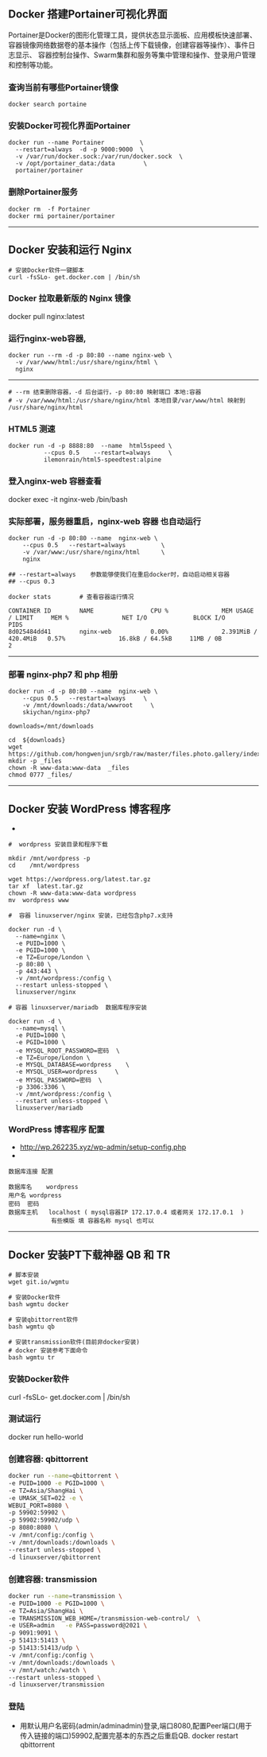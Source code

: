## Docker 搭建Portainer可视化界面

Portainer是Docker的图形化管理工具，提供状态显示面板、应用模板快速部署、
容器镜像网络数据卷的基本操作（包括上传下载镜像，创建容器等操作）、事件日志显示、
容器控制台操作、Swarm集群和服务等集中管理和操作、登录用户管理和控制等功能。

### 查询当前有哪些Portainer镜像

	docker search portaine

### 安装Docker可视化界面Portainer

```
docker run --name Portainer          \
  --restart=always  -d -p 9000:9000  \
  -v /var/run/docker.sock:/var/run/docker.sock  \
  -v /opt/portainer_data:/data        \
  portainer/portainer
```

### 删除Portainer服务

	docker rm  -f Portainer
	docker rmi portainer/portainer

-----

## Docker 安装和运行 Nginx

```
# 安装Docker软件一键脚本
curl -fsSLo- get.docker.com | /bin/sh
```

###  Docker 拉取最新版的 Nginx 镜像
docker pull nginx:latest

### 运行nginx-web容器,
```
docker run --rm -d -p 80:80 --name nginx-web \
  -v /var/www/html:/usr/share/nginx/html \
  nginx
```
---
```
# --rm 结束删除容器，-d 后台运行，-p 80:80 映射端口 本地:容器
# -v /var/www/html:/usr/share/nginx/html 本地目录/var/www/html 映射到 /usr/share/nginx/html
```

### HTML5 测速
```
docker run -d -p 8888:80  --name  html5speed \
          --cpus 0.5    --restart=always     \
          ilemonrain/html5-speedtest:alpine
```

###  登入nginx-web 容器查看
docker exec -it  nginx-web  /bin/bash


### 实际部署，服务器重启，nginx-web 容器 也自动运行
```
docker run -d -p 80:80 --name  nginx-web \
	--cpus 0.5   --restart=always          \
	-v /var/www:/usr/share/nginx/html      \
	nginx

## --restart=always    参数能够使我们在重启docker时，自动启动相关容器
## --cpus 0.3

docker stats        # 查看容器运行情况

CONTAINER ID        NAME                CPU %               MEM USAGE / LIMIT     MEM %               NET I/O             BLOCK I/O           PIDS
8d025484dd41        nginx-web           0.00%               2.391MiB / 420.4MiB   0.57%               16.8kB / 64.5kB     11MB / 0B           2
```

---------

###  部署 nginx-php7 和 php 相册
```
docker run -d -p 80:80 --name  nginx-web \
	--cpus 0.5   --restart=always     \
	-v /mnt/downloads:/data/wwwroot     \
    skiychan/nginx-php7

downloads=/mnt/downloads

cd  ${downloads}
wget https://github.com/hongwenjun/srgb/raw/master/files.photo.gallery/index.php
mkdir -p _files
chown -R www-data:www-data  _files
chmod 0777 _files/

```
-----
## Docker 安装 WordPress 博客程序
- 

```
#  wordpress 安装目录和程序下载

mkdir /mnt/wordpress -p
cd    /mnt/wordpress

wget https://wordpress.org/latest.tar.gz
tar xf  latest.tar.gz
chown -R www-data:www-data wordpress
mv  wordpress www

#  容器 linuxserver/nginx 安装，已经包含php7.x支持

docker run -d \
  --name=nginx \
  -e PUID=1000 \
  -e PGID=1000 \
  -e TZ=Europe/London \
  -p 80:80 \
  -p 443:443 \
  -v /mnt/wordpress:/config \
  --restart unless-stopped \
  linuxserver/nginx
  
# 容器 linuxserver/mariadb  数据库程序安装

docker run -d \
  --name=mysql \
  -e PUID=1000 \
  -e PGID=1000 \
  -e MYSQL_ROOT_PASSWORD=密码  \
  -e TZ=Europe/London \
  -e MYSQL_DATABASE=wordpress    \
  -e MYSQL_USER=wordpress     \
  -e MYSQL_PASSWORD=密码  \
  -p 3306:3306 \
  -v /mnt/wordpress:/config \
  --restart unless-stopped \
  linuxserver/mariadb

```

### WordPress 博客程序 配置 
- http://wp.262235.xyz/wp-admin/setup-config.php
- 
```
数据库连接 配置

数据库名	wordpress
用户名	wordpress
密码	密码
数据库主机	localhost ( mysql容器IP 172.17.0.4 或者网关 172.17.0.1  )
            有些模版 填 容器名称 mysql 也可以

```

------
## Docker 安装PT下载神器 QB 和 TR
```
# 脚本安装
wget git.io/wgmtu

# 安装Docker软件
bash wgmtu docker

# 安装qbittorrent软件
bash wgmtu qb

# 安装transmission软件(目前非docker安装)
# docker 安装参考下面命令
bash wgmtu tr
```

### 安装Docker软件
curl -fsSLo- get.docker.com | /bin/sh

### 测试运行
docker run hello-world

### 创建容器: qbittorrent
```bash
docker run --name=qbittorrent \
-e PUID=1000 -e PGID=1000 \
-e TZ=Asia/ShangHai \
-e UMASK_SET=022 -e \
WEBUI_PORT=8080 \
-p 59902:59902 \
-p 59902:59902/udp \
-p 8080:8080 \
-v /mnt/config:/config \
-v /mnt/downloads:/downloads \
--restart unless-stopped \
-d linuxserver/qbittorrent
```

### 创建容器: transmission
```bash 
docker run --name=transmission \
-e PUID=1000 -e PGID=1000 \
-e TZ=Asia/ShangHai \
-e TRANSMISSION_WEB_HOME=/transmission-web-control/  \
-e USER=admin   -e PASS=password@2021 \
-p 9091:9091 \
-p 51413:51413 \
-p 51413:51413/udp \
-v /mnt/config:/config \
-v /mnt/downloads:/downloads \
-v /mnt/watch:/watch \
--restart unless-stopped \
-d linuxserver/transmission
```

### 登陆
- 用默认用户名密码(admin/adminadmin)登录,端口8080,配置Peer端口(用于传入链接的端口)59902,配置完基本的东西之后重启QB.
  docker restart qbittorrent


